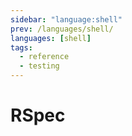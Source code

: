 ```yaml
---
sidebar: "language:shell"
prev: /languages/shell/
languages: [shell]
tags:
  - reference
  - testing
---
```


# RSpec

<!--
TODO: Finish this reference
TODO: Add tutorial and link to it
TODO: Add any recipes and link to them
-->
